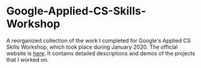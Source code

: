 # Google-Applied-CS-Skills-Workshop
A reorganized collection of the work I completed for Google's Applied CS Skills Workshop, which took place during January 2020. The official website is [here](https://appliedcsskills.withgoogle.com/index.html). It contains detailed descriptions and demos of the projects that I worked on.
